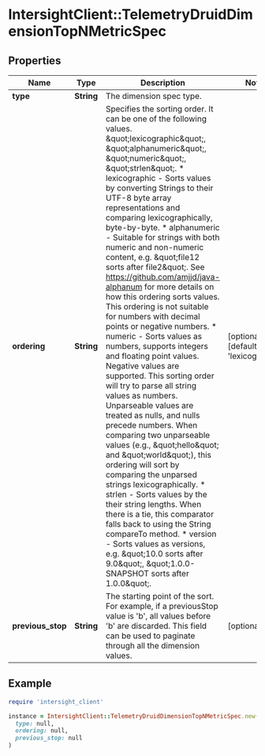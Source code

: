 # IntersightClient::TelemetryDruidDimensionTopNMetricSpec

## Properties

| Name | Type | Description | Notes |
| ---- | ---- | ----------- | ----- |
| **type** | **String** | The dimension spec type. |  |
| **ordering** | **String** | Specifies the sorting order. It can be one of the following values. \&quot;lexicographic\&quot;, \&quot;alphanumeric\&quot;, \&quot;numeric\&quot;, \&quot;strlen\&quot;. * lexicographic - Sorts values by converting Strings to their UTF-8 byte array representations and comparing lexicographically, byte-by-byte. * alphanumeric - Suitable for strings with both numeric and non-numeric content, e.g. \&quot;file12 sorts after file2\&quot;. See https://github.com/amjjd/java-alphanum for more details on how this ordering sorts values. This ordering is not suitable for numbers with decimal points or negative numbers. * numeric - Sorts values as numbers, supports integers and floating point values. Negative values are supported. This sorting order will try to parse all string values as numbers. Unparseable values are treated as nulls, and nulls precede numbers. When comparing two unparseable values (e.g., \&quot;hello\&quot; and \&quot;world\&quot;), this ordering will sort by comparing the unparsed strings lexicographically. * strlen - Sorts values by the their string lengths. When there is a tie, this comparator falls back to using the String compareTo method. * version - Sorts values as versions, e.g. \&quot;10.0 sorts after 9.0\&quot;, \&quot;1.0.0-SNAPSHOT sorts after 1.0.0\&quot;. | [optional][default to &#39;lexicographic&#39;] |
| **previous_stop** | **String** | The starting point of the sort. For example, if a previousStop value is &#39;b&#39;, all values before &#39;b&#39; are discarded. This field can be used to paginate through all the dimension values. | [optional] |

## Example

```ruby
require 'intersight_client'

instance = IntersightClient::TelemetryDruidDimensionTopNMetricSpec.new(
  type: null,
  ordering: null,
  previous_stop: null
)
```


